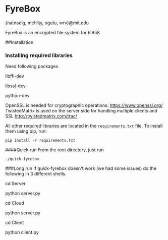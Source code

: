 FyreBox
=======
{natnaelg, mchlljy, ogutu, wrv}@mit.edu

FyreBox is an encrypted file system for 6.858. 

##Installation
### Installing required libraries
Need following packages

libffi-dev

libssl-dev

python-dev

OpenSSL is needed for cryptographic operations: https://www.openssl.org/ 
TwistedMatrix is used on the server side for handling multiple clients and SSL http://twistedmatrix.com/trac/

All other required libraries are located in the `requirements.txt` file. To install
them using pip, run:

    pip install -r requirements.txt

####Quick run
From the root directory, just run

    ./quick-fyrebox
###Long run
If quick-fyrebox doesn't work (we had some issues) do the following in 3
different shells.

cd Server

python server.py

cd Cloud

python server.py

cd Client

python client.py
